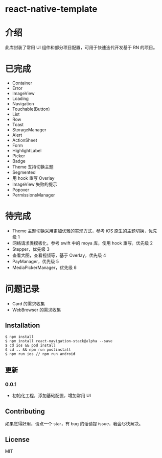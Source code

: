 # react-native-template

# 介绍

此库封装了常用 UI 组件和部分项目配置，可用于快速迭代开发基于 RN 的项目。

# 已完成

- Container
- Error
- ImageView
- Loading
- Navigation
- Touchable(Button)
- List
- Row
- Toast
- StorageManager
- Alert
- ActionSheet
- Form
- HighlightLabel
- Picker
- Badge
- Theme 支持切换主题
- Segmented
- 用 hook 重写 Overlay
- ImageView 失败的提示
- Popover
- PermissionsManager

# 待完成

- Theme 主题切换采用更加优雅的实现方式，参考 iOS 原生的主题切换，优先级 1
- 网络请求类模板化，参考 swift 中的 moya 库，使用 hook 重写，优先级 2
- Stepper，优先级 3
- 查看大图，查看视频等，基于 Overlay，优先级 4
- PayManager，优先级 5
- MediaPickerManager，优先级 6

# 问题记录

- Card 的需求收集
- WebBrowser 的需求收集

## Installation

```
$ npm install
$ npm install react-navigation-stack@alpha --save
$ cd ios && pod install
$ cd .. && npm run postinstall
$ npm run ios // npm run android

```

## 更新

### 0.0.1

- 初始化工程，添加基础配置，增加常用 UI

## Contributing

如果觉得好用，请点一个 star，有 bug 的话请提 issue，我会尽快解决。

## License

MIT
